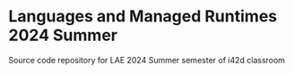 # Languages and Managed Runtimes 2024 Summer

Source code repository for LAE 2024 Summer semester of i42d classroom